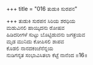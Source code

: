 +++
title = "016 ತುಡುಕಿ ಸುರಪನ"

+++
ತುಡುಕಿ ಸುರಪನ ಸಿರಿಯ ಶರಧಿಯ  
ಮಡುವಿನಲಿ ಹಾಯ್ಕಿದನು ರೋಷವ  
ಹಿಡಿದರೀಗಳೆ ಸುಟ್ಟು ಬೊಟ್ಟಿಡುವನು ಜಗತ್ರಯವ   
ಮೃಡ ಮುನಿದು ಕೋಪಿಸಲಿ ಶಾಪವ  
ಕೊಡಲಿ ನಾನದಕಂಜೆನೆನ್ನಯ  
ನುಡಿಗನೃತ ಸಂಭಾವಿಸಿತಲಾ ಕೆಟ್ಟೆ ನಾನೆಂದ      ॥16॥